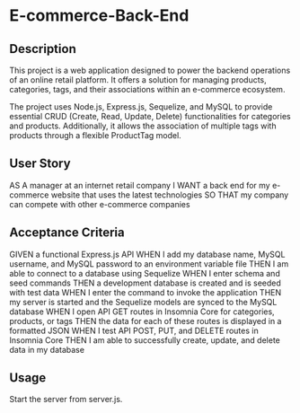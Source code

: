 # E-commerce-Back-End

## Description

This project is a web application designed to power the backend operations of an online retail platform. It offers a solution for managing products, categories, tags, and their associations within an e-commerce ecosystem. 

The project uses Node.js, Express.js, Sequelize, and MySQL to provide essential CRUD (Create, Read, Update, Delete) functionalities for categories and products. Additionally, it allows the association of multiple tags with products through a flexible ProductTag model. 

## User Story
AS A manager at an internet retail company
I WANT a back end for my e-commerce website that uses the latest technologies
SO THAT my company can compete with other e-commerce companies

## Acceptance Criteria
GIVEN a functional Express.js API
WHEN I add my database name, MySQL username, and MySQL password to an environment variable file
THEN I am able to connect to a database using Sequelize
WHEN I enter schema and seed commands
THEN a development database is created and is seeded with test data
WHEN I enter the command to invoke the application
THEN my server is started and the Sequelize models are synced to the MySQL database
WHEN I open API GET routes in Insomnia Core for categories, products, or tags
THEN the data for each of these routes is displayed in a formatted JSON
WHEN I test API POST, PUT, and DELETE routes in Insomnia Core
THEN I am able to successfully create, update, and delete data in my database

## Usage

Start the server from server.js.